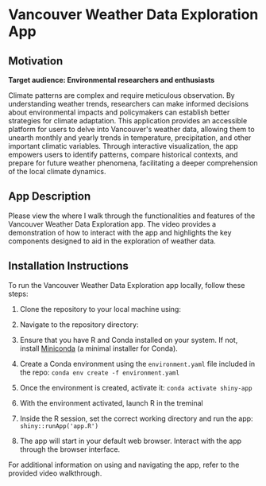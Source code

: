 # Vancouver Weather Data Exploration App

## Motivation

**Target audience: Environmental researchers and enthusiasts**

Climate patterns are complex and require meticulous observation. By understanding weather trends, researchers can make informed decisions about environmental impacts and policymakers can establish better strategies for climate adaptation. This application provides an accessible platform for users to delve into Vancouver's weather data, allowing them to unearth monthly and yearly trends in temperature, precipitation, and other important climatic variables. Through interactive visualization, the app empowers users to identify patterns, compare historical contexts, and prepare for future weather phenomena, facilitating a deeper comprehension of the local climate dynamics.

## App Description

Please view the  where I walk through the functionalities and features of the Vancouver Weather Data Exploration app. The video provides a demonstration of how to interact with the app and highlights the key components designed to aid in the exploration of weather data.

## Installation Instructions

To run the Vancouver Weather Data Exploration app locally, follow these steps:

1.  Clone the repository to your local machine using:

2.  Navigate to the repository directory:

3.  Ensure that you have R and Conda installed on your system. If not, install [Miniconda](https://docs.conda.io/en/latest/miniconda.html) (a minimal installer for Conda).

4.  Create a Conda environment using the `environment.yaml` file included in the repo: `conda env create -f environment.yaml`

5.  Once the environment is created, activate it: `conda activate shiny-app`

6.  With the environment activated, launch R in the treminal

7.  Inside the R session, set the correct working directory and run the app: `shiny::runApp('app.R')`

8.  The app will start in your default web browser. Interact with the app through the browser interface.

For additional information on using and navigating the app, refer to the provided video walkthrough.
